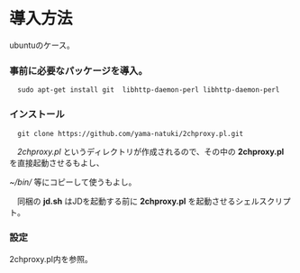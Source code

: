 

# 導入方法

ubuntuのケース。

### 事前に必要なパッケージを導入。

`  sudo apt-get install git  libhttp-daemon-perl libhttp-daemon-perl`

### インストール

`  git clone https://github.com/yama-natuki/2chproxy.pl.git`

　_2chproxy.pl_ というディレクトリが作成されるので、その中の **2chproxy.pl** を直接起動させるもよし、
 
_~/bin/_ 等にコピーして使うもよし。

　同梱の **jd.sh** はJDを起動する前に **2chproxy.pl** を起動させるシェルスクリプト。

### 設定

 2chproxy.pl内を参照。
